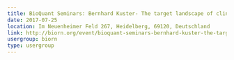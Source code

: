```yaml
---
title: BioQuant Seminars: Bernhard Kuster- The target landscape of clincial kinase inhibitors
date: 2017-07-25
location: Im Neuenheimer Feld 267, Heidelberg, 69120, Deutschland
link: http://biorn.org/event/bioquant-seminars-bernhard-kuster-the-target-landscape-of-clincial-kinase-inhibitors/
usergroup: biorn
type: usergroup
---
```

